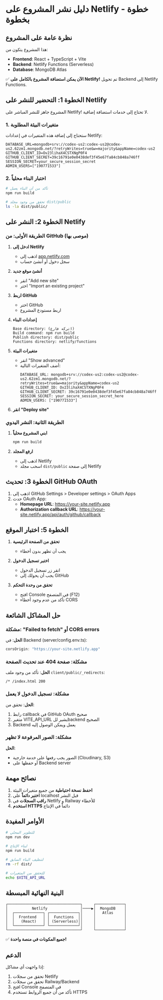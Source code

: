 # دليل نشر المشروع على Netlify - خطوة بخطوة

## نظرة عامة على المشروع

هذا المشروع يتكون من:
- **Frontend**: React + TypeScript + Vite
- **Backend**: Netlify Functions (Serverless)
- **Database**: MongoDB Atlas

✅ **الآن يمكن استضافة المشروع بالكامل على Netlify!** تم تحويل Backend إلى Netlify Functions.

## الخطوة 1: التحضير للنشر على Netlify

المشروع جاهز للنشر المباشر على Netlify! لا تحتاج إلى خدمات استضافة إضافية.

### 1. متغيرات البيئة المطلوبة

ستحتاج إلى إضافة هذه المتغيرات في إعدادات Netlify:

```env
DATABASE_URL=mongodb+srv://codex-us2:codex-us2@codex-us2.62zm1.mongodb.net/?retryWrites=true&w=majority&appName=codex-us2
GITHUB_CLIENT_ID=Ov23lihaX4CSTXNgP0F4
GITHUB_CLIENT_SECRET=39c16791e0e0438def3f45e67fa84cb848a746ff
SESSION_SECRET=your_secure_session_secret
ADMIN_USERS=["190771533"]
```

### 2. اختبار البناء محلياً

```bash
# تأكد من أن البناء يعمل
npm run build

# تحقق من وجود مجلد dist/public
ls -la dist/public/
```

## الخطوة 2: النشر على Netlify

### الطريقة الأولى: من GitHub (موصى بها)

1. **ادخل إلى Netlify**
   - اذهب إلى [app.netlify.com](https://app.netlify.com)
   - سجل دخول أو أنشئ حساب

2. **أنشئ موقع جديد**
   - انقر "Add new site"
   - اختر "Import an existing project"

3. **اربط GitHub**
   - اختر GitHub
   - اربط مستودع المشروع

4. **إعدادات البناء**
   ```
   Base directory: (اتركه فارغ)
   Build command: npm run build
   Publish directory: dist/public
   Functions directory: netlify/functions
   ```

5. **متغيرات البيئة**
   - انقر "Show advanced"
   - أضف المتغيرات التالية:
     ```
     DATABASE_URL: mongodb+srv://codex-us2:codex-us2@codex-us2.62zm1.mongodb.net/?retryWrites=true&w=majority&appName=codex-us2
     GITHUB_CLIENT_ID: Ov23lihaX4CSTXNgP0F4
     GITHUB_CLIENT_SECRET: 39c16791e0e0438def3f45e67fa84cb848a746ff
     SESSION_SECRET: your_secure_session_secret_here
     ADMIN_USERS: ["190771533"]
     ```

6. **انقر "Deploy site"**

### الطريقة الثانية: النشر اليدوي

1. **ابني المشروع محلياً**
   ```bash
   npm run build
   ```

2. **ارفع المجلد**
   - اذهب إلى Netlify
   - اسحب مجلد `dist/public` إلى صفحة Netlify

## الخطوة 3: تحديث GitHub OAuth

1. اذهب إلى GitHub Settings > Developer settings > OAuth Apps
2. حدث OAuth App:
   - **Homepage URL**: https://your-site.netlify.app
   - **Authorization callback URL**: https://your-site.netlify.app/api/auth/github/callback

## الخطوة 5: اختبار الموقع

1. **تحقق من الصفحة الرئيسية**
   - يجب أن تظهر بدون أخطاء

2. **اختبر تسجيل الدخول**
   - انقر زر تسجيل الدخول
   - يجب أن يحولك إلى GitHub

3. **تحقق من وحدة التحكم**
   - افتح Console في المتصفح (F12)
   - تأكد من عدم وجود أخطاء CORS

## حل المشاكل الشائعة

### مشكلة: "Failed to fetch" أو CORS errors

**الحل**: في Backend (server/config.env.ts):
```javascript
corsOrigin: "https://your-site.netlify.app"
```

### مشكلة: صفحة 404 عند تحديث الصفحة

**الحل**: تأكد من وجود ملف `client/public/_redirects`:
```
/* /index.html 200
```

### مشكلة: تسجيل الدخول لا يعمل

**الحل**: تحقق من:
1. رابط callback في GitHub OAuth صحيح
2. متغير VITE_API_URL يشير للbackend الصحيح
3. Backend يعمل ويمكن الوصول إليه

### مشكلة: الصور المرفوعة لا تظهر

**الحل**: 
- الصور يجب رفعها على خدمة خارجية (Cloudinary, S3)
- أو حفظها على Backend server

## نصائح مهمة

1. **احفظ نسخة احتياطية** من جميع متغيرات البيئة
2. **اختبر دائماً** على localhost قبل النشر
3. **راقب السجلات** في Netlify و Railway للأخطاء
4. **استخدم HTTPS** دائماً في الإنتاج

## الأوامر المفيدة

```bash
# للتطوير المحلي
npm run dev

# لبناء الإنتاج
npm run build

# لتنظيف البناء السابق
rm -rf dist/

# للتحقق من المتغيرات
echo $VITE_API_URL
```

## البنية النهائية المبسطة

```
┌─────────────────────────────────┐     ┌─────────────┐
│           Netlify               │────▶│  MongoDB    │
│  ┌─────────────┐ ┌─────────────┐│     │   Atlas     │
│  │  Frontend   │ │  Functions  ││     │             │
│  │   (React)   │ │ (Serverless)││     │             │
│  └─────────────┘ └─────────────┘│     │             │
└─────────────────────────────────┘     └─────────────┘
```

✅ **جميع المكونات في منصة واحدة!**

## الدعم

إذا واجهت أي مشاكل:
1. تحقق من سجلات Netlify
2. تحقق من سجلات Railway/Backend
3. افتح Console في المتصفح
4. تأكد من أن جميع الروابط تستخدم HTTPS